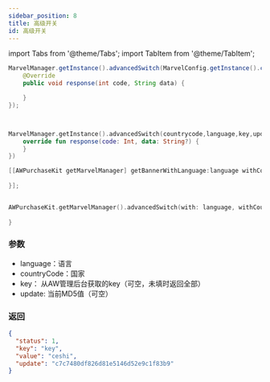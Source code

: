 ```yaml
---
sidebar_position: 8
title: 高级开关
id: 高级开关
---
```



import Tabs from '@theme/Tabs';
import TabItem from '@theme/TabItem';

<Tabs>
  <TabItem value="Java" label="Java" default>

```Java
MarvelManager.getInstance().advancedSwitch(MarvelConfig.getInstance().countryCode, MarvelConfig.getInstance().language, switchKeyET.getText().toString(), updateET.getText().toString(),  new AWHttpOriginalCallback() {
    @Override
    public void response(int code, String data) {

    }
});
```
  </TabItem>
  <TabItem value="Kotlin" label="Kotlin">

```Kotlin


MarvelManager.getInstance().advancedSwitch(countrycode,language,key,update,object : AWHttpOriginalCallback{
    override fun response(code: Int, data: String?) {
    }
})
```
  </TabItem>
  <TabItem value="Objective-C" label="Objective-C">

```Objective-C 
[[AWPurchaseKit getMarvelManager] getBannerWithLanguage:language withCountryCode:countryCode withPhrase:phrase withUpdate:update withAbcodes:abcodes withEffectiveFilter:effectiveFilter withTimezoneOffset:timezoneOffset withCompletion:^(NSInteger result, NSString * _Nonnull errorMsg, NSDictionary * _Nullable data) {
            
}];
```
  </TabItem>
  <TabItem value="Swift" label="Swift">

```Swift

AWPurchaseKit.getMarvelManager().advancedSwitch(with: language, withCountryCode: countryCode, withKey: key, withUpdate: update){ result, errorMsg, data in
    
}
```
  </TabItem>
</Tabs>

### 参数
- language：语言
- countryCode：国家
- key： 从AW管理后台获取的key（可空，未填时返回全部）
- update: 当前MD5值（可空）

### 返回
```Json
{
  "status": 1,
  "key": "key",
  "value": "ceshi",
  "update": "c7c7480df826d81e5146d52e9c1f83b9"
}

```